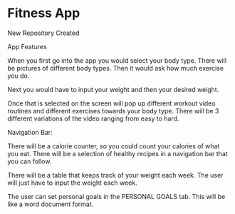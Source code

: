 # Fitness App
New Repository Created

App Features

When you first go into the app you would select your body type. There will be pictures of different body types.
Then it would ask how much exercise you do. 

Next you would have to input your weight and then your desired weight.

Once that is selected on the screen will pop up different workout video routines and different exercises towards your body type. There will be 3 different variations of the video ranging from easy to hard. 

Navigation Bar:

There will be a calorie counter, so you could count your calories of what you eat.
There will be a selection of healthy recipes in a navigation bar that you can follow.

There will be a table that keeps track of your weight each week. The user will just have to input the weight each week. 

The user can set personal goals in the PERSONAL GOALS tab. This will be like a word document format.

